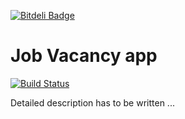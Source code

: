 [![Bitdeli Badge](https://d2weczhvl823v0.cloudfront.net/matthias-guenther/job-vacancy/trend.png)](https://bitdeli.com/free "Bitdeli Badge")

# Job Vacancy app

[![Build Status](https://travis-ci.org/matthias-guenther/job-vacancy.png?branch=user-login-and-registration)](https://travis-ci.org/matthias-guenther/job-vacancy)

Detailed description has to be written ...
